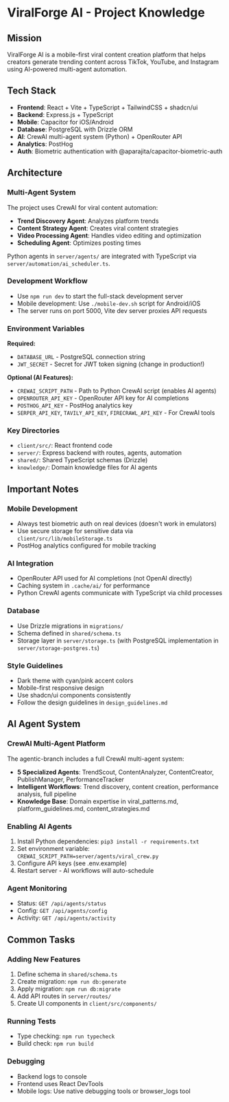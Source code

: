 # ViralForge AI - Project Knowledge

## Mission
ViralForge AI is a mobile-first viral content creation platform that helps creators generate trending content across TikTok, YouTube, and Instagram using AI-powered multi-agent automation.

## Tech Stack
- **Frontend**: React + Vite + TypeScript + TailwindCSS + shadcn/ui
- **Backend**: Express.js + TypeScript
- **Mobile**: Capacitor for iOS/Android
- **Database**: PostgreSQL with Drizzle ORM
- **AI**: CrewAI multi-agent system (Python) + OpenRouter API
- **Analytics**: PostHog
- **Auth**: Biometric authentication with @aparajita/capacitor-biometric-auth

## Architecture

### Multi-Agent System
The project uses CrewAI for viral content automation:
- **Trend Discovery Agent**: Analyzes platform trends
- **Content Strategy Agent**: Creates viral content strategies
- **Video Processing Agent**: Handles video editing and optimization
- **Scheduling Agent**: Optimizes posting times

Python agents in `server/agents/` are integrated with TypeScript via `server/automation/ai_scheduler.ts`.

### Development Workflow
- Use `npm run dev` to start the full-stack development server
- Mobile development: Use `./mobile-dev.sh` script for Android/iOS
- The server runs on port 5000, Vite dev server proxies API requests

### Environment Variables
**Required:**
- `DATABASE_URL` - PostgreSQL connection string
- `JWT_SECRET` - Secret for JWT token signing (change in production!)

**Optional (AI Features):**
- `CREWAI_SCRIPT_PATH` - Path to Python CrewAI script (enables AI agents)
- `OPENROUTER_API_KEY` - OpenRouter API key for AI completions
- `POSTHOG_API_KEY` - PostHog analytics key
- `SERPER_API_KEY`, `TAVILY_API_KEY`, `FIRECRAWL_API_KEY` - For CrewAI tools

### Key Directories
- `client/src/`: React frontend code
- `server/`: Express backend with routes, agents, automation
- `shared/`: Shared TypeScript schemas (Drizzle)
- `knowledge/`: Domain knowledge files for AI agents

## Important Notes

### Mobile Development
- Always test biometric auth on real devices (doesn't work in emulators)
- Use secure storage for sensitive data via `client/src/lib/mobileStorage.ts`
- PostHog analytics configured for mobile tracking

### AI Integration
- OpenRouter API used for AI completions (not OpenAI directly)
- Caching system in `.cache/ai/` for performance
- Python CrewAI agents communicate with TypeScript via child processes

### Database
- Use Drizzle migrations in `migrations/`
- Schema defined in `shared/schema.ts`
- Storage layer in `server/storage.ts` (with PostgreSQL implementation in `server/storage-postgres.ts`)

### Style Guidelines
- Dark theme with cyan/pink accent colors
- Mobile-first responsive design
- Use shadcn/ui components consistently
- Follow the design guidelines in `design_guidelines.md`

## AI Agent System

### CrewAI Multi-Agent Platform
The agentic-branch includes a full CrewAI multi-agent system:
- **5 Specialized Agents**: TrendScout, ContentAnalyzer, ContentCreator, PublishManager, PerformanceTracker
- **Intelligent Workflows**: Trend discovery, content creation, performance analysis, full pipeline
- **Knowledge Base**: Domain expertise in viral_patterns.md, platform_guidelines.md, content_strategies.md

### Enabling AI Agents
1. Install Python dependencies: `pip3 install -r requirements.txt`
2. Set environment variable: `CREWAI_SCRIPT_PATH=server/agents/viral_crew.py`
3. Configure API keys (see .env.example)
4. Restart server - AI workflows will auto-schedule

### Agent Monitoring
- Status: `GET /api/agents/status`
- Config: `GET /api/agents/config`
- Activity: `GET /api/agents/activity`

## Common Tasks

### Adding New Features
1. Define schema in `shared/schema.ts`
2. Create migration: `npm run db:generate`
3. Apply migration: `npm run db:migrate`
4. Add API routes in `server/routes/`
5. Create UI components in `client/src/components/`

### Running Tests
- Type checking: `npm run typecheck`
- Build check: `npm run build`

### Debugging
- Backend logs to console
- Frontend uses React DevTools
- Mobile logs: Use native debugging tools or browser_logs tool
